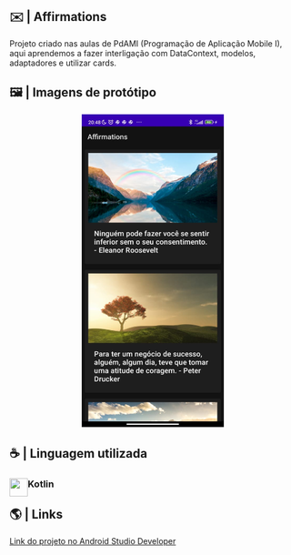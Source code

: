 ## ✉️ | Affirmations

Projeto criado nas aulas de PdAMI (Programação de Aplicação Mobile I), aqui aprendemos a fazer interligação com DataContext, modelos, adaptadores e utilizar cards.

## 🖼️ | Imagens de protótipo
<div  align="center">
<img src="./readmeFiles/projeto_finalizado.jpg" height="550px" width="250px">
</div>

## ☕ | Linguagem utilizada
<div>
<img src="https://skillicons.dev/icons?i=kotlin" width=32 height=32 align="left">
  <h3 align="left">Kotlin</h3>
</div>

## 🌎 | Links

[Link do projeto no Android Studio Developer](https://developer.android.com/codelabs/basic-android-kotlin-training-recyclerviewscrollable-list?continue=https%3A%2F%2Fdeveloper.android.com%2Fcourses%2Fpathways%2Fandroid-basics-kotlin-unit-2-pathway-3%23codelab-https%3A%2F%2Fdeveloper.android.com%2Fcodelabs%2Fbasic-android-kotlin-training-recyclerview-scrollable-list#6)
